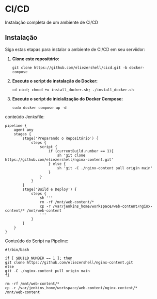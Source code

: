 # CI/CD
Instalação completa de um ambiente de CI/CD

## Instalação

Siga estas etapas para instalar o ambiente de CI/CD em seu serviidor:

1. **Clone este repositório:**
   ```
   git clone https://github.com/eliezershell/cicd.git -b docker-compose
   ```

2. **Execute o script de instalação do Docker:**
   ```
   cd cicd; chmod +x install_docker.sh; ./install_docker.sh
   ```
2. **Execute o script de inicialização do Docker Compose:**
   ```
   sudo docker compose up -d
   ```

conteúdo Jenksfile:

```
pipeline {
    agent any
    stages {
        stage('Preparando o Repositório') {
            steps {
                script {
                    if (currentBuild.number == 1){
                        sh 'git clone https://github.com/eliezershell/nginx-content.git'   
                    } else {
                        sh 'git -C ./nginx-content pull origin main'
                    }
                }
            }
        }
        stage('Build e Deploy') {
            steps {
                sh '''
                rm -rf /mnt/web-content/*
                cp -r /var/jenkins_home/workspace/web-content/nginx-content/* /mnt/web-content
                '''
            }
        }
    }
}
```

Conteúdo do Script na Pipeline:

```
#!/bin/bash

if [ $BUILD_NUMBER == 1 ]; then
git clone https://github.com/eliezershell/nginx-content.git
else
git -C ./nginx-content pull origin main
fi

rm -rf /mnt/web-content/*
cp -r /var/jenkins_home/workspace/web-content/nginx-content/* /mnt/web-content
```
